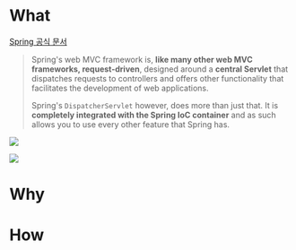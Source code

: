 # What

[Spring 공식 문서](https://docs.spring.io/spring-framework/docs/3.2.x/spring-framework-reference/html/mvc.html)

> Spring's web MVC framework is, **like many other web MVC frameworks, request-driven**, designed around a **central Servlet** that dispatches requests to controllers and offers other functionality that facilitates the development of web applications. 
> 
> Spring's `DispatcherServlet` however, does more than just that. It is **completely integrated with the Spring IoC container** and as such allows you to use every other feature that Spring has.

![](https://docs.spring.io/spring-framework/docs/3.2.x/spring-framework-reference/html/images/mvc.png)



![](https://docs.spring.io/spring-framework/docs/3.2.x/spring-framework-reference/html/images/mvc-contexts.gif)


# Why


# How